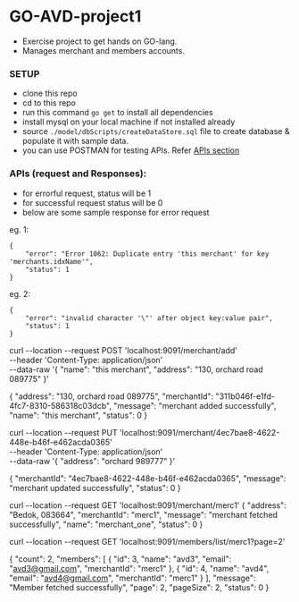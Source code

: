 # GO-AVD-project1
- Exercise project to get hands on GO-lang. 
- Manages merchant and members accounts.

### SETUP
- clone this repo
- cd to this repo
- run this command `go get` to install all dependencies
- install mysql on your local machine if not installed already
- source `./model/dbScripts/createDataStore.sql` file to create database & populate it with sample data.
- you can use POSTMAN for testing APIs. Refer [APIs section](###APIs) 
















### APIs (request and Responses):
- for errorful request, status will be 1
- for successful request status will be 0
- below are some sample response for error request

eg. 1:  
```
{
    "error": "Error 1062: Duplicate entry 'this merchant' for key 'merchants.idxName'",
    "status": 1
}
```
eg. 2:
```
{
    "error": "invalid character '\"' after object key:value pair",
    "status": 1
}
```



curl --location --request POST 'localhost:9091/merchant/add' \
--header 'Content-Type: application/json' \
--data-raw '{
"name": "this merchant",
"address": "130, orchard road 089775"
}'

{
"address": "130, orchard road 089775",
"merchantId": "311b046f-e1fd-4fc7-8310-586318c03dcb",
"message": "merchant added successfully",
"name": "this merchant",
"status": 0
}

curl --location --request PUT 'localhost:9091/merchant/4ec7bae8-4622-448e-b46f-e462acda0365' \
--header 'Content-Type: application/json' \
--data-raw '{
"address": "orchard 989777"
}'

{
"merchantId": "4ec7bae8-4622-448e-b46f-e462acda0365",
"message": "merchant updated successfully",
"status": 0
}




curl --location --request GET 'localhost:9091/merchant/merc1'
{
"address": "Bedok, 083664",
"merchantId": "merc1",
"message": "merchant fetched successfully",
"name": "merchant_one",
"status": 0
}






curl --location --request GET 'localhost:9091/members/list/merc1?page=2'


{
"count": 2,
"members": [
{
"id": 3,
"name": "avd3",
"email": "avd3@gmail.com",
"merchantId": "merc1"
},
{
"id": 4,
"name": "avd4",
"email": "avd4@gmail.com",
"merchantId": "merc1"
}
],
"message": "Member fetched successfully",
"page": 2,
"pageSize": 2,
"status": 0
}
